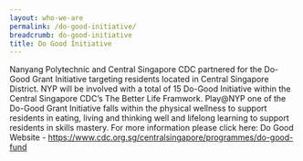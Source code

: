 ```yaml
---
layout: who-we-are
permalink: /do-good-initiative/
breadcrumb: do-good-initiative
title: Do Good Initiative
---
```


Nanyang Polytechnic and Central Singapore CDC partnered for the Do-Good Grant Initiative targeting residents located in Central Singapore District. NYP will be involved with a total of 15 Do-Good Initiative within the Central Singapore CDC’s The Better Life Framwork. Play@NYP one of the Do-Good Grant Initiative falls within the physical wellness to support residents in eating, living and thinking well and lifelong learning to support residents in skills mastery.
For more information please click here:
Do Good Website - https://www.cdc.org.sg/centralsingapore/programmes/do-good-fund
